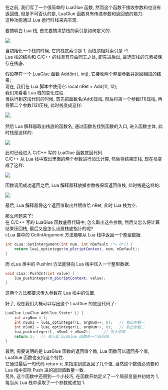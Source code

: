 在之前, 我们写了一个很简单的 LuaGlue 函数, 然而这个函数不接收参数和也没有返回值, 但是不可否认的是, LuaGlue 函数具有传递参数和返回值的能力.<br>
这种功能通过 Lua 运行时栈来完实现.

要搞明白 Lua 栈, 首先要搞清楚栈的索引是如何定义的.

![](http://i57.tinypic.com/219xv1h.jpg)

当初始化一个栈的时候, 它的栈底索引是 1, 而栈顶相对索引是 -1.<br>
Lua 栈的结构和 C/C++ 的栈具有异曲同工之处, 即先进后出, 最选压栈的元素被保存在栈底.

假设存在一个 LuaGlue 函数 Add(int i, intj), 它接收两个整型参数并返回相加的结果;<br>
现在, 我们在 Lua 脚本中使用它: local nRet = Add(11, 12);<br>
我们来看看 Lua 栈的变化过程.<br>
当执行到这段代码的时候, 首先把函数名(Add)压栈, 然后将第一个参数(11)压栈, 再将第二个参数(12)压栈, 此时栈变成这样:

![](http://i60.tinypic.com/2ch9b4h.jpg).

然后 Lua 解释器取出栈底的函数名, 通过函数名找到函数的入口, 进入函数主体, 此时栈是这样的:

![](http://i57.tinypic.com/2el9yy8.jpg)

此时已经进入 C/C++ 写的 LuaGlue 函数底层代码.<br>
C/C++ 从 Lua 栈中取出里面的两个参数进行加法计算, 然后将结果压栈, 现在栈变成了这样:

![](http://i61.tinypic.com/5zdtzk.jpg)

函数调用成功返回之后, Lua 解释器释放掉参数栈保留返回值栈, 此时栈是这样的:

![](http://i61.tinypic.com/2ev6h3k.jpg)

最后, Lua 解释器将这个返回值取出并赋值给 nRet, 此时 Lua 栈为空.

那么问题来了!<br>
在 C/C++ 写的 LuaGlue 函数底层代码中, 怎么取出这些参数, 然后又怎么将计算结果压回栈, 最后又是怎么设置栈底指针的呢?<br>
cLua 类中的 GetIntArgument 方法能够从 Lua 栈中返回一个整型数据.

```cpp
int cLua::GetIntArgument(int num, int nDefault /*= 0*/) {
    return luaL_optinteger(m_pScriptContext, num, nDefault);
}
```

而 cLua 类中的 PushInt 方法能够向 Lua 栈中压入一个整型数据.

```cpp
void cLua::PushInt(int value) {
    lua_pushinteger(m_pScriptContext, value);
}
```

这两个方法都要求传入参数在 Lua 栈中的位置.

好了, 现在我们大概可以写出这个 LuaGlue 的底层代码了:

```cpp
LuaGlue LuaGlue_Add(lua_State* L) {
    int argNum = 1;
    int nSum1 = luaL_optinteger(L, argNum++, 0);   // 取出参数一
    int nSum2 = luaL_optinteger(L, argNum++, 0);   // 取出参数二
    lua_pushinteger(L, nSum1 + nSum2);      // 压入结果
    return 1;   // 表示此 LuaGlue 函数有一个返回值
}
```

最后, 需要说明的是 LuaGlue 函数的返回值个数, Lua 函数可以返回多个值, LuaGlue 函数也支持这个特性.<br>
它通过最后一句代码 return x; 来指定到底返回了几个值, 当然这个数值必须要和 Lua 栈中实际 Push 进的返回值数量一致.<br>
另外, 这个函数中还用到一个小技巧, 在函数开始定义了一个局部变量并初始为 1, 每当从 Lua 栈中读取了一个参数就递加 1.
